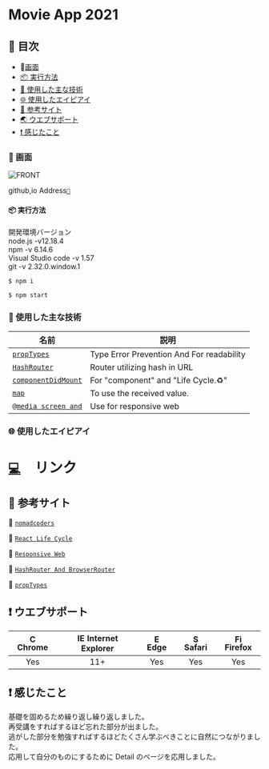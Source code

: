 # Movie App 2021

## 🚩 目次

- 🗼[画面](#-画面)
- [📦 実行方法](#-実行方法)
- [🔧 使用した主な技術](#-使用した主な技術)
- [🌐 使用したエイピアイ](#-使用したエイピアイ)
- [🔎 参考サイト](#-参考サイト)
- [🌏 ウエブサポート](#-ウエブサポート)
- [❗ 感じたこと](#-感じたこと)

### 🗼 画面

![FRONT](/image/movie.gif)

github,io Address[`🔗`](https://dongmin7208.github.io/react-movieapp-frontend/#/)

#### 📦 実行方法

開発環境バージョン  
node.js -v12.18.4  
npm -v 6.14.6  
Visual Studio code -v 1.57  
git -v 2.32.0.window.1

```sh
$ npm i
```

```sh
$ npm start
```

### 🔧 使用した主な技術

| 名前                                                                                                                    | 説明                                       |
| ----------------------------------------------------------------------------------------------------------------------- | ------------------------------------------ |
| [`propTypes`](https://github.com/dongmin7208/react-movieapp-frontend/blob/master/src/components/Movie.js)               | Type Error Prevention And For readability  |
| [`HashRouter`](https://github.com/dongmin7208/react-movieapp-frontend/blob/master/src/App.js)                           | Router utilizing hash in URL               |
| [`componentDidMount`](https://github.com/dongmin7208/react-movieapp-frontend/blob/master/src/routes/Home.js)            | For "component" and "Life Cycle.:recycle:" |
| [`map`](https://github.com/dongmin7208/react-movieapp-frontend/blob/master/src/routes/Home.js)                          | To use the received value.                 |
| [`@media screen and`](https://github.com/dongmin7208/react-movieapp-frontend/blob/master/src/components/Navigation.css) | Use for responsive web                     |

### 🌐 使用したエイピアイ

# [`💻`](https://yts-proxy.now.sh/list_movies.json?sort_by=rating)　リンク

## 🔎 参考サイト

:school: [`nomadcoders`](https://nomadcoders.co/)

:book: [`React Life Cycle`](https://velog.io/@kyusung/%EB%A6%AC%EC%95%A1%ED%8A%B8-%EA%B5%90%EA%B3%BC%EC%84%9C-%EC%BB%B4%ED%8F%AC%EB%84%8C%ED%8A%B8%EC%99%80-%EB%9D%BC%EC%9D%B4%ED%94%84%EC%82%AC%EC%9D%B4%ED%81%B4-%EC%9D%B4%EB%B2%A4%ED%8A%B8)

:book: [`Responsive Web`](https://velog.io/@leeeeunz/TIL-13.-%EB%B0%98%EC%9D%91%ED%98%95-%EC%9B%B9-Media-Query)

:book: [`HashRouter And BrowserRouter`](https://codingbroker.tistory.com/72)

:book: [`propTypes`](https://velog.io/@eunjin/React-PropTypes-%EC%93%B0%EB%8A%94-%EC%9D%B4%EC%9C%A0-%EB%B0%A9%EB%B2%95)

## ❗ ウエブサポート

| <img src="https://user-images.githubusercontent.com/1215767/34348387-a2e64588-ea4d-11e7-8267-a43365103afe.png" alt="Chrome" width="16px" height="16px" /> Chrome | <img src="https://user-images.githubusercontent.com/1215767/34348590-250b3ca2-ea4f-11e7-9efb-da953359321f.png" alt="IE" width="16px" height="16px" /> Internet Explorer | <img src="https://user-images.githubusercontent.com/1215767/34348380-93e77ae8-ea4d-11e7-8696-9a989ddbbbf5.png" alt="Edge" width="16px" height="16px" /> Edge | <img src="https://user-images.githubusercontent.com/1215767/34348394-a981f892-ea4d-11e7-9156-d128d58386b9.png" alt="Safari" width="16px" height="16px" /> Safari | <img src="https://user-images.githubusercontent.com/1215767/34348383-9e7ed492-ea4d-11e7-910c-03b39d52f496.png" alt="Firefox" width="16px" height="16px" /> Firefox |
| :--------------------------------------------------------------------------------------------------------------------------------------------------------------: | :---------------------------------------------------------------------------------------------------------------------------------------------------------------------: | :----------------------------------------------------------------------------------------------------------------------------------------------------------: | :--------------------------------------------------------------------------------------------------------------------------------------------------------------: | :----------------------------------------------------------------------------------------------------------------------------------------------------------------: |
|                                                                               Yes                                                                                |                                                                                   11+                                                                                   |                                                                             Yes                                                                              |                                                                               Yes                                                                                |                                                                                Yes                                                                                 |

## ❗ 感じたこと

基礎を固めるため繰り返し繰り返しました。  
再受講をすればするほど忘れた部分が出ました。  
逃がした部分を勉強すればするほどたくさん学ぶべきことに自然につながりました。  
応用して自分のものにするために Detail のページを応用しました。

